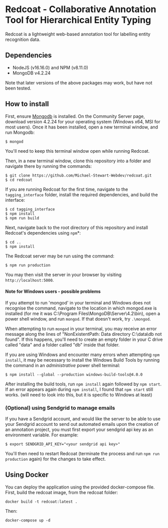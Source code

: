 # Redcoat - Collaborative Annotation Tool for Hierarchical Entity Typing

Redcoat is a lightweight web-based annotation tool for labelling entity recognition data.

## Dependencies

-   NodeJS (v16.16.0) and NPM (v8.11.0)
-   MongoDB v4.2.24

Note that later versions of the above packages may work, but have not been tested.

## How to install

First, ensure [Mongodb](https://www.mongodb.com/try/download/community) is installed. On the Community Server page, download version 4.2.24 for your operating system (Windows x64, MSI for most users). Once it has been installed, open a new terminal window, and run Mongodb:

    $ mongod

You'll need to keep this terminal window open while running Redcoat.

Then, in a new terminal window, clone this repository into a folder and navigate there by running the commands:

    $ git clone https://github.com/Michael-Stewart-Webdev/redcoat.git
    $ cd redcoat

If you are running Redcoat for the first time, navigate to the `tagging_interface` folder, install the required dependencies, and build the interface:

    $ cd tagging_interface
    $ npm install
    $ npm run build

Next, navigate back to the root directory of this repository and install Redcoat's dependencies using `npm`\*:

    $ cd ..
    $ npm install

The Redcoat server may be run using the command:

    $ npm run production

You may then visit the server in your browser by visiting `http://localhost:5000`.

#### Note for Windows users - possible problems

If you attempt to run 'mongod' in your terminal and Windows does not recognise the command, navigate to the location in which mongod.exe is installed (for me it was C:\Program Files\MongoDB\Server\4.2\bin), open a power shell window, and run `mongod`. If that doesn't work, try `.\mongod`.

When attempting to run `mongod` in your terminal, you may receive an error message along the lines of "NonExistentPath: Data directory C:\data\db not found". If this happens, you'll need to create an empty folder in your C drive called "data" and a folder called "db" inside that folder.

If you are using Windows and encounter many errors when attempting `npm install`, it may be necessary to install the Windows Build Tools by running the command in an _administrative_ power shell terminal:

    $ npm install --global --production windows-build-tools@4.0.0

After installing the build tools, run `npm install` again followed by `npm start`. If an error appears again during `npm install`, I found that `npm start` still works. (will need to look into this, but it is specific to Windows at least)

### (Optional) using Sendgrid to manage emails

If you have a Sendgrid account, and would like the server to be able to use your Sendgrid account to send out automated emails upon the creation of an annotation project, you must first export your sendgrid api key as an environment variable. For example:

    $ export SENDGRID_API_KEY="<your sendgrid api key>"

You'll then need to restart Redcoat (terminate the process and run `npm run production` again) for the changes to take effect.

## Using Docker

You can deploy the application using the provided docker-compose file. First, build the redcoat image, from the redcoat folder:

```
docker build -t redcoat:latest .
```

Then:

```
docker-compose up -d
```

